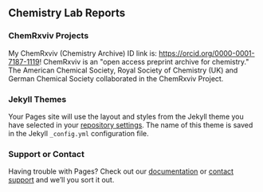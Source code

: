 ## Chemistry Lab Reports 

### ChemRxviv Projects
My ChemRxviv (Chemistry Archive) ID link is: https://orcid.org/0000-0001-7187-1119!
ChemRxviv is an "open access preprint archive for chemistry." 
The American Chemical Society, Royal Society of Chemistry (UK) and German Chemical Society collaborated in the ChemRxviv Project.


### Jekyll Themes

Your Pages site will use the layout and styles from the Jekyll theme you have selected in your [repository settings](https://github.com/agupt108/chemistry-rxviv/settings/pages). The name of this theme is saved in the Jekyll `_config.yml` configuration file.

### Support or Contact

Having trouble with Pages? Check out our [documentation](https://docs.github.com/categories/github-pages-basics/) or [contact support](https://support.github.com/contact) and we’ll  you sort it out.

